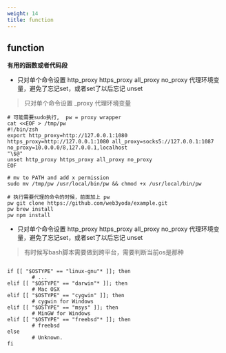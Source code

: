 ```yaml
---
weight: 14
title: function
---
```


## function

**有用的函数或者代码段**

* 只对单个命令设置 http_proxy https_proxy all_proxy no_proxy 代理环境变量，避免了忘记set，或者set了以后忘记 unset

> 只对单个命令设置 _proxy 代理环境变量
```shell
# 可能需要sudo执行,  pw = proxy wrapper
cat <<EOF > /tmp/pw
#!/bin/zsh
export http_proxy=http://127.0.0.1:1080 https_proxy=http://127.0.0.1:1080 all_proxy=socks5://127.0.0.1:1087 no_proxy=10.0.0.0/8,127.0.0.1,localhost
"\$@"
unset http_proxy https_proxy all_proxy no_proxy
EOF

# mv to PATH and add x permission
sudo mv /tmp/pw /usr/local/bin/pw && chmod +x /usr/local/bin/pw

# 执行需要代理的命令的时候，前面加上 pw
pw git clone https://github.com/web3yoda/example.git
pw brew install
pw npm install

```

* 只对单个命令设置 http_proxy https_proxy all_proxy no_proxy 代理环境变量，避免了忘记set，或者set了以后忘记 unset

> 有时候写bash脚本需要做到跨平台，需要判断当前os是那种

```shell

if [[ "$OSTYPE" == "linux-gnu"* ]]; then
        # ...
elif [[ "$OSTYPE" == "darwin"* ]]; then
        # Mac OSX
elif [[ "$OSTYPE" == "cygwin" ]]; then
        # cygwin for Windows
elif [[ "$OSTYPE" == "msys" ]]; then
        # MinGW for Windows 
elif [[ "$OSTYPE" == "freebsd"* ]]; then
        # freebsd
else
        # Unknown.
fi

```
